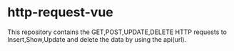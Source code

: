 # http-request-vue
This repository contains the GET,POST,UPDATE,DELETE HTTP requests to Insert,Show,Update and delete the data by using the api(url). 
